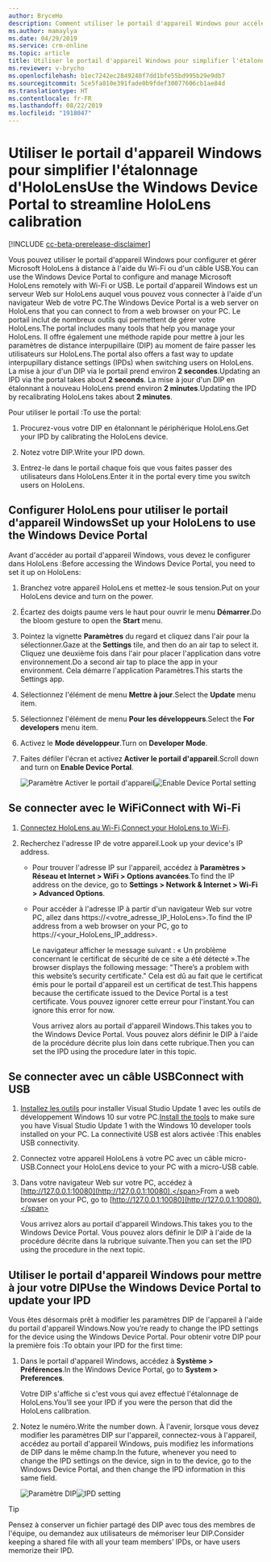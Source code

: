 ```yaml
---
author: BryceHo
description: Comment utiliser le portail d'appareil Windows pour accélérer l'étalonnage d'HoloLens lors de l'utilisation de Dynamics 365 Guides en version préliminaire
ms.author: mamaylya
ms.date: 04/29/2019
ms.service: crm-online
ms.topic: article
title: Utiliser le portail d'appareil Windows pour simplifier l'étalonnage d'HoloLens
ms.reviewer: v-brycho
ms.openlocfilehash: b1ec7242ec2849240f7dd1bfe55bd995b29e9db7
ms.sourcegitcommit: 5ce5fa810e391fade0b9fdef30077606cb1ae84d
ms.translationtype: HT
ms.contentlocale: fr-FR
ms.lasthandoff: 08/22/2019
ms.locfileid: "1918047"
---
```

# <a name="use-the-windows-device-portal-to-streamline-hololens-calibration"></a><span data-ttu-id="5d29c-103">Utiliser le portail d'appareil Windows pour simplifier l'étalonnage d'HoloLens</span><span class="sxs-lookup"><span data-stu-id="5d29c-103">Use the Windows Device Portal to streamline HoloLens calibration</span></span>

[!INCLUDE [cc-beta-prerelease-disclaimer](../includes/cc-beta-prerelease-disclaimer.md)]
 
<span data-ttu-id="5d29c-104">Vous pouvez utiliser le portail d'appareil Windows pour configurer et gérer Microsoft HoloLens à distance à l'aide du Wi-Fi ou d'un câble USB.</span><span class="sxs-lookup"><span data-stu-id="5d29c-104">You can use the Windows Device Portal to configure and manage Microsoft HoloLens remotely with Wi-Fi or USB.</span></span> <span data-ttu-id="5d29c-105">Le portail d'appareil Windows est un serveur Web sur HoloLens auquel vous pouvez vous connecter à l'aide d'un navigateur Web de votre PC.</span><span class="sxs-lookup"><span data-stu-id="5d29c-105">The Windows Device Portal is a web server on HoloLens that you can connect to from a web browser on your PC.</span></span> <span data-ttu-id="5d29c-106">Le portail inclut de nombreux outils qui permettent de gérer votre HoloLens.</span><span class="sxs-lookup"><span data-stu-id="5d29c-106">The portal includes many tools that help you manage your HoloLens.</span></span> <span data-ttu-id="5d29c-107">Il offre également une méthode rapide pour mettre à jour les paramètres de distance interpupillaire (DIP) au moment de faire passer les utilisateurs sur HoloLens.</span><span class="sxs-lookup"><span data-stu-id="5d29c-107">The portal also offers a fast way to update interpupillary distance settings (IPDs) when switching users on HoloLens.</span></span> <span data-ttu-id="5d29c-108">La mise à jour d'un DIP via le portail prend environ **2 secondes**.</span><span class="sxs-lookup"><span data-stu-id="5d29c-108">Updating an IPD via the portal takes about **2 seconds**.</span></span> <span data-ttu-id="5d29c-109">La mise à jour d'un DIP en étalonnant à nouveau HoloLens prend environ **2 minutes**.</span><span class="sxs-lookup"><span data-stu-id="5d29c-109">Updating the IPD by recalibrating HoloLens takes about **2 minutes**.</span></span>

<span data-ttu-id="5d29c-110">Pour utiliser le portail :</span><span class="sxs-lookup"><span data-stu-id="5d29c-110">To use the portal:</span></span>

1. <span data-ttu-id="5d29c-111">Procurez-vous votre DIP en étalonnant le périphérique HoloLens.</span><span class="sxs-lookup"><span data-stu-id="5d29c-111">Get your IPD by calibrating the HoloLens device.</span></span> 

2. <span data-ttu-id="5d29c-112">Notez votre DIP.</span><span class="sxs-lookup"><span data-stu-id="5d29c-112">Write your IPD down.</span></span>

3. <span data-ttu-id="5d29c-113">Entrez-le dans le portail chaque fois que vous faites passer des utilisateurs dans HoloLens.</span><span class="sxs-lookup"><span data-stu-id="5d29c-113">Enter it in the portal every time you switch users on HoloLens.</span></span> 

## <a name="set-up-your-hololens-to-use-the-windows-device-portal"></a><span data-ttu-id="5d29c-114">Configurer HoloLens pour utiliser le portail d'appareil Windows</span><span class="sxs-lookup"><span data-stu-id="5d29c-114">Set up your HoloLens to use the Windows Device Portal</span></span>

<span data-ttu-id="5d29c-115">Avant d'accéder au portail d'appareil Windows, vous devez le configurer dans HoloLens :</span><span class="sxs-lookup"><span data-stu-id="5d29c-115">Before accessing the Windows Device Portal, you need to set it up on HoloLens:</span></span>

1.  <span data-ttu-id="5d29c-116">Branchez votre appareil HoloLens et mettez-le sous tension.</span><span class="sxs-lookup"><span data-stu-id="5d29c-116">Put on your HoloLens device and turn on the power.</span></span>

2.  <span data-ttu-id="5d29c-117">Écartez des doigts paume vers le haut pour ouvrir le menu **Démarrer**.</span><span class="sxs-lookup"><span data-stu-id="5d29c-117">Do the bloom gesture to open the **Start** menu.</span></span>

3.  <span data-ttu-id="5d29c-118">Pointez la vignette **Paramètres** du regard et cliquez dans l'air pour la sélectionner.</span><span class="sxs-lookup"><span data-stu-id="5d29c-118">Gaze at the **Settings** tile, and then do an air tap to select it.</span></span> <span data-ttu-id="5d29c-119">Cliquez une deuxième fois dans l'air pour placer l'application dans votre environnement.</span><span class="sxs-lookup"><span data-stu-id="5d29c-119">Do a second air tap to place the app in your environment.</span></span> <span data-ttu-id="5d29c-120">Cela démarre l'application Paramètres.</span><span class="sxs-lookup"><span data-stu-id="5d29c-120">This starts the Settings app.</span></span>

4.  <span data-ttu-id="5d29c-121">Sélectionnez l'élément de menu **Mettre à jour**.</span><span class="sxs-lookup"><span data-stu-id="5d29c-121">Select the **Update** menu item.</span></span>

5.  <span data-ttu-id="5d29c-122">Sélectionnez l'élément de menu **Pour les développeurs**.</span><span class="sxs-lookup"><span data-stu-id="5d29c-122">Select the **For developers** menu item.</span></span>

6.  <span data-ttu-id="5d29c-123">Activez le **Mode développeur**.</span><span class="sxs-lookup"><span data-stu-id="5d29c-123">Turn on **Developer Mode**.</span></span>

7.  <span data-ttu-id="5d29c-124">Faites défiler l'écran et activez **Activer le portail d'appareil**.</span><span class="sxs-lookup"><span data-stu-id="5d29c-124">Scroll down and turn on **Enable Device Portal**.</span></span>

    <span data-ttu-id="5d29c-125">![Paramètre Activer le portail d'appareil](media/developers-settings.PNG "Paramètre Activer le portail d'appareil")</span><span class="sxs-lookup"><span data-stu-id="5d29c-125">![Enable Device Portal setting](media/developers-settings.PNG "Enable Device Portal setting")</span></span>
 
## <a name="connect-with-wi-fi"></a><span data-ttu-id="5d29c-126">Se connecter avec le WiFi</span><span class="sxs-lookup"><span data-stu-id="5d29c-126">Connect with Wi-Fi</span></span>

1.  <span data-ttu-id="5d29c-127">[Connectez HoloLens au Wi-Fi](https://docs.microsoft.com/en-us/windows/mixed-reality/connecting-to-wi-fi-on-hololens).</span><span class="sxs-lookup"><span data-stu-id="5d29c-127">[Connect your HoloLens to Wi-Fi](https://docs.microsoft.com/en-us/windows/mixed-reality/connecting-to-wi-fi-on-hololens).</span></span>

2.  <span data-ttu-id="5d29c-128">Recherchez l'adresse IP de votre appareil.</span><span class="sxs-lookup"><span data-stu-id="5d29c-128">Look up your device's IP address.</span></span>

    - <span data-ttu-id="5d29c-129">Pour trouver l'adresse IP sur l'appareil, accédez à **Paramètres > Réseau et Internet > WiFi > Options avancées**.</span><span class="sxs-lookup"><span data-stu-id="5d29c-129">To find the IP address on the device, go to **Settings > Network & Internet > Wi-Fi > Advanced Options**.</span></span>
    
    - <span data-ttu-id="5d29c-130">Pour accéder à l'adresse IP à partir d'un navigateur Web sur votre PC, allez dans https://<votre_adresse_IP_HoloLens>.</span><span class="sxs-lookup"><span data-stu-id="5d29c-130">To find the IP address from a web browser on your PC, go to https://<your_HoloLens_IP_address>.</span></span>
    
      <span data-ttu-id="5d29c-131">Le navigateur afficher le message suivant : « Un problème concernant le certificat de sécurité de ce site a été détecté ».</span><span class="sxs-lookup"><span data-stu-id="5d29c-131">The browser displays the following message: "There’s a problem with this website’s security certificate."</span></span> <span data-ttu-id="5d29c-132">Cela est dû au fait que le certificat émis pour le portail d'appareil est un certificat de test.</span><span class="sxs-lookup"><span data-stu-id="5d29c-132">This happens because the certificate issued to the Device Portal is a test certificate.</span></span> <span data-ttu-id="5d29c-133">Vous pouvez ignorer cette erreur pour l'instant.</span><span class="sxs-lookup"><span data-stu-id="5d29c-133">You can ignore this error for now.</span></span>

      <span data-ttu-id="5d29c-134">Vous arrivez alors au portail d'appareil Windows.</span><span class="sxs-lookup"><span data-stu-id="5d29c-134">This takes you to the Windows Device Portal.</span></span> <span data-ttu-id="5d29c-135">Vous pouvez alors définir le DIP à l'aide de la procédure décrite plus loin dans cette rubrique.</span><span class="sxs-lookup"><span data-stu-id="5d29c-135">Then you can set the IPD using the procedure later in this topic.</span></span>

## <a name="connect-with-usb"></a><span data-ttu-id="5d29c-136">Se connecter avec un câble USB</span><span class="sxs-lookup"><span data-stu-id="5d29c-136">Connect with USB</span></span>

1.  <span data-ttu-id="5d29c-137">[Installez les outils](https://docs.microsoft.com/en-us/windows/mixed-reality/install-the-tools) pour installer Visual Studio Update 1 avec les outils de développement Windows 10 sur votre PC.</span><span class="sxs-lookup"><span data-stu-id="5d29c-137">[Install the tools](https://docs.microsoft.com/en-us/windows/mixed-reality/install-the-tools) to make sure you have Visual Studio Update 1 with the Windows 10 developer tools installed on your PC.</span></span> <span data-ttu-id="5d29c-138">La connectivité USB est alors activée :</span><span class="sxs-lookup"><span data-stu-id="5d29c-138">This enables USB connectivity.</span></span>

2.  <span data-ttu-id="5d29c-139">Connectez votre appareil HoloLens à votre PC avec un câble micro-USB.</span><span class="sxs-lookup"><span data-stu-id="5d29c-139">Connect your HoloLens device to your PC with a micro-USB cable.</span></span>

3.  <span data-ttu-id="5d29c-140">Dans votre navigateur Web sur votre PC, accédez à [http://127.0.0.1:10080](http://127.0.0.1:10080).</span><span class="sxs-lookup"><span data-stu-id="5d29c-140">From a web browser on your PC, go to [http://127.0.0.1:10080](http://127.0.0.1:10080).</span></span>

    <span data-ttu-id="5d29c-141">Vous arrivez alors au portail d'appareil Windows.</span><span class="sxs-lookup"><span data-stu-id="5d29c-141">This takes you to the Windows Device Portal.</span></span> <span data-ttu-id="5d29c-142">Vous pouvez alors définir le DIP à l'aide de la procédure décrite dans la rubrique suivante.</span><span class="sxs-lookup"><span data-stu-id="5d29c-142">Then you can set the IPD using the procedure in the next topic.</span></span>

## <a name="use-the-windows-device-portal-to-update-your-ipd"></a><span data-ttu-id="5d29c-143">Utiliser le portail d'appareil Windows pour mettre à jour votre DIP</span><span class="sxs-lookup"><span data-stu-id="5d29c-143">Use the Windows Device Portal to update your IPD</span></span>

<span data-ttu-id="5d29c-144">Vous êtes désormais prêt à modifier les paramètres DIP de l'appareil à l'aide du portail d'appareil Windows.</span><span class="sxs-lookup"><span data-stu-id="5d29c-144">Now you’re ready to change the IPD settings for the device using the Windows Device Portal.</span></span> <span data-ttu-id="5d29c-145">Pour obtenir votre DIP pour la première fois :</span><span class="sxs-lookup"><span data-stu-id="5d29c-145">To obtain your IPD for the first time:</span></span>

1.  <span data-ttu-id="5d29c-146">Dans le portail d'appareil Windows, accédez à **Système > Préférences**.</span><span class="sxs-lookup"><span data-stu-id="5d29c-146">In the Windows Device Portal, go to **System > Preferences**.</span></span> 

    <span data-ttu-id="5d29c-147">Votre DIP s'affiche si c'est vous qui avez effectué l'étalonnage de HoloLens.</span><span class="sxs-lookup"><span data-stu-id="5d29c-147">You’ll see your IPD if you were the person that did the HoloLens calibration.</span></span>

2.  <span data-ttu-id="5d29c-148">Notez le numéro.</span><span class="sxs-lookup"><span data-stu-id="5d29c-148">Write the number down.</span></span> <span data-ttu-id="5d29c-149">À l'avenir, lorsque vous devez modifier les paramètres DIP sur l'appareil, connectez-vous à l'appareil, accédez au portail d'appareil Windows, puis modifiez les informations de DIP dans le même champ.</span><span class="sxs-lookup"><span data-stu-id="5d29c-149">In the future, whenever you need to change the IPD settings on the device, sign in to the device, go to the Windows Device Portal, and then change the IPD information in this same field.</span></span> 

    <span data-ttu-id="5d29c-150">![Paramètre DIP](media/ipd-setting.PNG "Paramètre DIP")</span><span class="sxs-lookup"><span data-stu-id="5d29c-150">![IPD setting](media/ipd-setting.PNG "IPD setting")</span></span>
 
> [!TIP]
> <span data-ttu-id="5d29c-151">Pensez à conserver un fichier partagé des DIP avec tous des membres de l'équipe, ou demandez aux utilisateurs de mémoriser leur DIP.</span><span class="sxs-lookup"><span data-stu-id="5d29c-151">Consider keeping a shared file with all your team members’ IPDs, or have users memorize their IPD.</span></span> 



